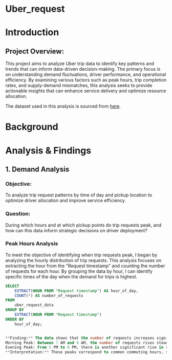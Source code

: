 # Uber_request
# Introduction
## Project Overview: 
This project aims to analyze Uber trip data to identify key patterns and trends that can inform data-driven decision-making. The primary focus is on understanding demand fluctuations, driver performance, and operational efficiency. By examining various factors such as peak hours, trip completion rates, and supply-demand mismatches, this analysis seeks to provide actionable insights that can enhance service delivery and optimize resource allocation.

The dataset used in this analysis is sourced from [here](https://www.kaggle.com/datasets/hellbuoy/uber-supplydemand-gap).

# Background

# Analysis & Findings
## 1. Demand Analysis 
### Objective:
To analyze trip request patterns by time of day and pickup location to optimize driver allocation and improve service efficiency.
### Question: 
During which hours and at which pickup points do trip requests peak, and how can this data inform strategic decisions on driver deployment?

### Peak Hours Analysis
To meet the objective of identifying when trip requests peak, I began by analyzing the hourly distribution of trip requests. This analysis focuses on extracting the hour from the "Request timestamp" and counting the number of requests for each hour. By grouping the data by hour, I can identify specific times of the day when the demand for trips is highest.
```sql
SELECT 
    EXTRACT(HOUR FROM "Request timestamp") AS hour_of_day,
    COUNT(*) AS number_of_requests
FROM 
    uber_request_data
GROUP BY 
    EXTRACT(HOUR FROM "Request timestamp")
ORDER BY 
    hour_of_day;


**Finding:** The data shows that the number of requests increases significantly during specific hours of the day. Notably:
Morning Peak: Between 7 AM and 9 AM, the number of requests rises steadily, peaking at 431 requests at 9 AM.
Evening Peak: From 5 PM to 8 PM, there is another significant rise in requests, with the highest number of 510 requests occurring at 6 PM.
**Interpretation:** These peaks correspond to common commuting hours, suggesting that Uber experiences the highest demand when people are traveling to and from work. This insight implies that these time periods are critical for ensuring an adequate supply of drivers to meet the high demand.
